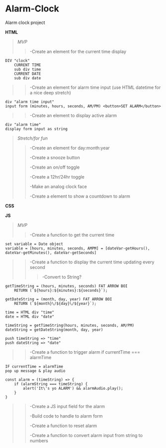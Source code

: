 # Alarm-Clock
Alarm clock project

**HTML**
>*MVP*   
>>-Create an element for the current time display
``` 
DIV "clock"
    CURRENT TIME
    sub div time
    CURRENT DATE
    sub div date
```
>>
>>-Create an element for alarm time input (use HTML datetime for a nice deep stretch)
```
div "alarm time input"
input form (minutes, hours, seconds, AM/PM) <button>SET ALARM</button>
```
>>
>>-Create an element to display active alarm
```
div "alarm time"
display form input as string
```

>*Stretch/for fun*
>>-Create an element for day:month:year
>>
>>-Create a snooze button
>>
>>-Create an on/off toggle
>>
>>-Create a 12hr/24hr toggle
>>
>>-Make an analog clock face
>>
>>-Create a element to show a countdown to alarm

**CSS**


**JS**

>*MVP*
>>-Create a function to get the current time
```
set variable = Date object
variable = [hours, minutes, seconds, AMPM] = [dateVar-getHours(), dateVar-getMinutes(), dateVar-getSeconds]
```
>>
>>-Create a function to display the current time updating every second
>>>-Convert to String?
```
getTimeString = (hours, minutes, seconds) FAT ARROW BOI 
    RETURN (`${hours}:${minutes}:${seconds}`);

getDateString = (month, day, year) FAT ARROW BOI 
    RETURN (`${month}\/${day}\/${year}`);

time = HTML div "time"
date = HTML div "date"

timeString = getTimeString(hours, minutes, seconds, AM/PM)
dateString = getDateString(month, day, year)

push timeString => "time"
push dateString => "date"
```
>>
>>-Create a function to trigger alarm if currentTime === alarmTime
``` 
IF currentTime = alarmTime 
pop up message & play audio
```
```
const alarm = (timeString) => {
    if (alarmString === timeString) {
        alert('It\'s yo ALARM') && alarmAudio.play();
    }
}
```
>>
>>-Create a JS input field for the alarm
>>
>>-Build code to handle to alarm form
>>
>>-Create a function to reset alarm
>>
>>-Create a function to convert alarm input from string to numbers